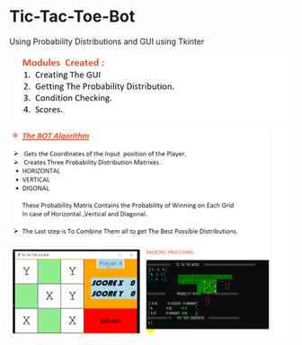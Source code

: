 # Tic-Tac-Toe-Bot
Using Probability Distributions and GUI using Tkinter



![](Images/Module.png)
![](Images/Bot%20Algorithium.png)

